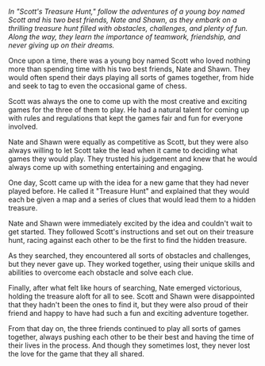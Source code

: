*In "Scott's Treasure Hunt," follow the adventures of a young boy named Scott and his two best friends, Nate and Shawn, as they embark on a thrilling treasure hunt filled with obstacles, challenges, and plenty of fun. Along the way, they learn the importance of teamwork, friendship, and never giving up on their dreams.*

Once upon a time, there was a young boy named Scott who loved nothing more than spending time with his two best friends, Nate and Shawn. They would often spend their days playing all sorts of games together, from hide and seek to tag to even the occasional game of chess.

Scott was always the one to come up with the most creative and exciting games for the three of them to play. He had a natural talent for coming up with rules and regulations that kept the games fair and fun for everyone involved.

Nate and Shawn were equally as competitive as Scott, but they were also always willing to let Scott take the lead when it came to deciding what games they would play. They trusted his judgement and knew that he would always come up with something entertaining and engaging.

One day, Scott came up with the idea for a new game that they had never played before. He called it "Treasure Hunt" and explained that they would each be given a map and a series of clues that would lead them to a hidden treasure.

Nate and Shawn were immediately excited by the idea and couldn't wait to get started. They followed Scott's instructions and set out on their treasure hunt, racing against each other to be the first to find the hidden treasure.

As they searched, they encountered all sorts of obstacles and challenges, but they never gave up. They worked together, using their unique skills and abilities to overcome each obstacle and solve each clue.

Finally, after what felt like hours of searching, Nate emerged victorious, holding the treasure aloft for all to see. Scott and Shawn were disappointed that they hadn't been the ones to find it, but they were also proud of their friend and happy to have had such a fun and exciting adventure together.

From that day on, the three friends continued to play all sorts of games together, always pushing each other to be their best and having the time of their lives in the process. And though they sometimes lost, they never lost the love for the game that they all shared.
